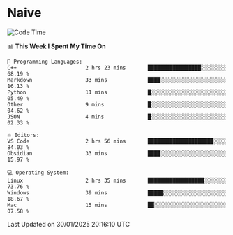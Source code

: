 # Naive
<!-- ## 日拱一卒，功不唐捐 -->
<!-- [![GitHub Streak](https://streak-stats.demolab.com/?user=XiaoXKKK)](https://git.io/streak-stats) -->
<!--START_SECTION:waka-->
![Code Time](http://img.shields.io/badge/Code%20Time-232%20hrs%204%20mins-blue)

📊 **This Week I Spent My Time On** 

```text
💬 Programming Languages: 
C++                      2 hrs 23 mins       █████████████████░░░░░░░░   68.19 % 
Markdown                 33 mins             ████░░░░░░░░░░░░░░░░░░░░░   16.13 % 
Python                   11 mins             █░░░░░░░░░░░░░░░░░░░░░░░░   05.49 % 
Other                    9 mins              █░░░░░░░░░░░░░░░░░░░░░░░░   04.62 % 
JSON                     4 mins              █░░░░░░░░░░░░░░░░░░░░░░░░   02.33 % 

🔥 Editors: 
VS Code                  2 hrs 56 mins       █████████████████████░░░░   84.03 % 
Obsidian                 33 mins             ████░░░░░░░░░░░░░░░░░░░░░   15.97 % 

💻 Operating System: 
Linux                    2 hrs 35 mins       ██████████████████░░░░░░░   73.76 % 
Windows                  39 mins             █████░░░░░░░░░░░░░░░░░░░░   18.67 % 
Mac                      15 mins             ██░░░░░░░░░░░░░░░░░░░░░░░   07.58 % 
```


 Last Updated on 30/01/2025 20:16:10 UTC
<!--END_SECTION:waka-->
